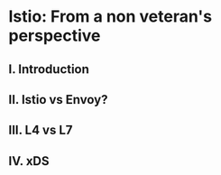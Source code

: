 # Istio: From a non veteran's perspective

## I. Introduction
## II. Istio vs Envoy?
## III. L4 vs L7
## IV. xDS
